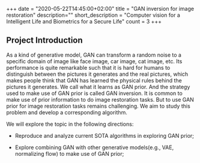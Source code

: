 +++
date = "2020-05-22T14:45:00+02:00"
title = "GAN inversion for image restoration"
description=""
short_description = "Computer vision for a Intelligent Life and Biometrics for a Secure Life"
count = 3
+++

## Project Introduction

As a kind of generative model, GAN can transform a random noise to a specific domain of image like face image, car image, cat image, etc. 
Its performance is quite remarkable such that it is hard for humans to distinguish between the pictures it generates and the real pictures, which makes people think that GAN has learned the physical rules behind the pictures it generates. We call what it learns as GAN prior. And the strategy used to make use of GAN prior is called GAN inversion. It is common to make use of prior information to do image restoration tasks.  But to use GAN prior for image restoration tasks remains challenging. We aim to study this problem and develop a corresponding algorithm.

We will explore the topic in the following directions:

- Reproduce and analyze current SOTA algorithms in exploring GAN prior;

- Explore combining GAN with other generative models(e.g., VAE, normalizing flow) to make use of GAN prior;

